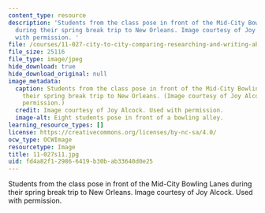 ```yaml
---
content_type: resource
description: 'Students from the class pose in front of the Mid-City Bowling Lanes
  during their spring break trip to New Orleans. Image courtesy of Joy Alcock. Used
  with permission. '
file: /courses/11-027-city-to-city-comparing-researching-and-writing-about-cities-new-orleans-spring-2011/fd4a82f129866419b30bab33640d0e25_11-027s11.jpg
file_size: 25116
file_type: image/jpeg
hide_download: true
hide_download_original: null
image_metadata:
  caption: Students from the class pose in front of the Mid-City Bowling Lanes during
    their spring break trip to New Orleans. (Image courtesy of Joy Alcock. Used with
    permission.)
  credit: Image courtesy of Joy Alcock. Used with permission.
  image-alt: Eight students pose in front of a bowling alley.
learning_resource_types: []
license: https://creativecommons.org/licenses/by-nc-sa/4.0/
ocw_type: OCWImage
resourcetype: Image
title: 11-027s11.jpg
uid: fd4a82f1-2986-6419-b30b-ab33640d0e25
---
```

Students from the class pose in front of the Mid-City Bowling Lanes during their spring break trip to New Orleans. Image courtesy of Joy Alcock. Used with permission. 
